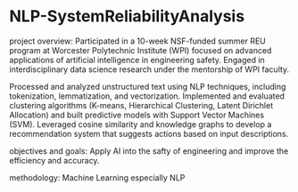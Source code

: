 # NLP-SystemReliabilityAnalysis

project overview: Participated in a 10-week NSF-funded summer REU program at Worcester Polytechnic Institute (WPI) focused on advanced applications of artificial intelligence in engineering safety. Engaged in interdisciplinary data science research under the mentorship of WPI faculty. 

Processed and analyzed unstructured text using NLP techniques, including tokenization, lemmatization, and vectorization. Implemented and evaluated clustering algorithms (K-means, Hierarchical Clustering, Latent Dirichlet Allocation) and built predictive models with Support Vector Machines (SVM). Leveraged cosine similarity and knowledge graphs to develop a recommendation system that suggests actions based on input descriptions.

objectives and goals: Apply AI into the safty of engineering and improve the efficiency and accuracy.

methodology: Machine Learning especially NLP
